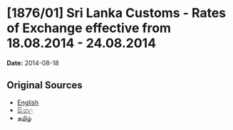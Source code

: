 # [1876/01] Sri Lanka Customs - Rates of Exchange effective from 18.08.2014 - 24.08.2014

**Date:** 2014-08-18

## Original Sources

- [English](https://documents.gov.lk/view/extra-gazettes/2014/8/1876-01_E.pdf)
- [සිංහල](https://documents.gov.lk/view/extra-gazettes/2014/8/1876-01_S.pdf)
- [தமிழ்](https://documents.gov.lk/view/extra-gazettes/2014/8/1876-01_T.pdf)
